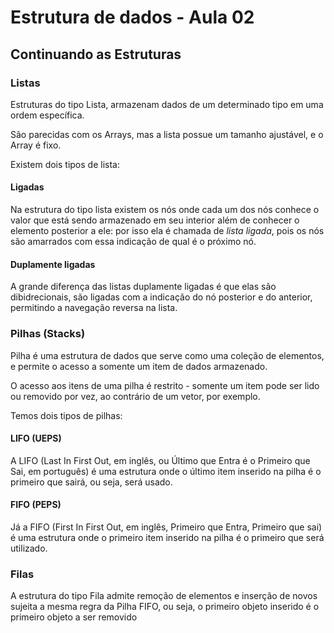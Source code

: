 # Estrutura de dados - Aula 02

## Continuando as Estruturas

### Listas

Estruturas do tipo Lista, armazenam dados de um determinado tipo em uma ordem específica.

São parecidas com os Arrays, mas a lista possue um tamanho ajustável, e o Array é fixo.

Existem dois tipos de lista:

#### Ligadas

Na estrutura do tipo lista existem os nós onde cada um dos nós conhece o valor que está sendo armazenado em seu interior além de conhecer o elemento posterior a ele: por isso ela é chamada de *lista ligada*, pois os nós são amarrados com essa indicação de qual é o próximo nó.

#### Duplamente ligadas

A grande diferença das listas duplamente ligadas é que elas são dibidrecionais, são ligadas com a indicação do nó posterior e do anterior, permitindo a navegação reversa na lista.


### Pilhas (Stacks)

Pilha é uma estrutura de dados que serve como uma coleção de elementos, e permite o acesso a somente um item de dados armazenado.

O acesso aos itens de uma pilha é restrito - somente um item pode ser lido ou removido por vez, ao contrário de um vetor, por exemplo.

Temos dois tipos de pilhas:

#### LIFO (UEPS)

A LIFO (Last In First Out, em inglês, ou Último que Entra é o Primeiro que Sai, em português) é uma estrutura onde o último item inserido na pilha é o primeiro que sairá, ou seja, será usado.

#### FIFO (PEPS)

Já a FIFO (First In First Out, em inglês, Primeiro que Entra, Primeiro que sai) é uma estrutura onde o primeiro item inserido na pilha é o primeiro que será utilizado.

### Filas

A estrutura do tipo Fila admite remoção de elementos e inserção de novos sujeita a mesma regra da Pilha FIFO, ou seja, o primeiro objeto inserido é o primeiro objeto a ser removido
